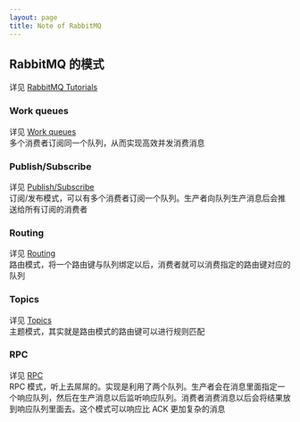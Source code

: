 ```yaml
---
layout: page
title: Note of RabbitMQ
---
```


## RabbitMQ 的模式

详见 [RabbitMQ Tutorials](https://www.rabbitmq.com/getstarted.html)

### Work queues

详见 [Work queues](https://www.rabbitmq.com/tutorials/tutorial-two-python.html)  
多个消费者订阅同一个队列，从而实现高效并发消费消息

### Publish/Subscribe

详见 [Publish/Subscribe](https://www.rabbitmq.com/tutorials/tutorial-three-python.html)  
订阅/发布模式，可以有多个消费者订阅一个队列。生产者向队列生产消息后会推送给所有订阅的消费者

### Routing

详见 [Routing](https://www.rabbitmq.com/tutorials/tutorial-four-python.html)  
路由模式，将一个路由键与队列绑定以后，消费者就可以消费指定的路由键对应的队列

### Topics

详见 [Topics](https://www.rabbitmq.com/tutorials/tutorial-five-python.html)  
主题模式，其实就是路由模式的路由键可以进行规则匹配

### RPC

详见 [RPC](https://www.rabbitmq.com/tutorials/tutorial-six-python.html)  
RPC 模式，听上去屌屌的。实现是利用了两个队列。生产者会在消息里面指定一个响应队列，然后在生产消息以后监听响应队列。消费者消费消息以后会将结果放到响应队列里面去。这个模式可以响应比 ACK 更加复杂的消息